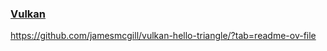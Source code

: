 ### [Vulkan](https://youtu.be/DuI29SqHFuA?si=q81YXqf7J0myJN1d)


https://github.com/jamesmcgill/vulkan-hello-triangle/?tab=readme-ov-file
